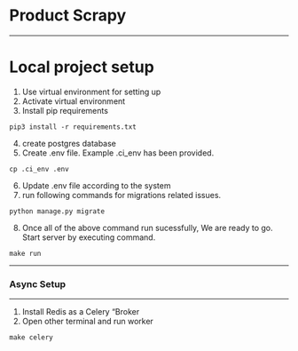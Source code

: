 # Product Scrapy 
-----------------------------------

# Local project setup
1. Use virtual environment for setting up
2. Activate virtual environment
3. Install pip requirements
```
pip3 install -r requirements.txt
```
4. create postgres database
5. Create .env file. Example .ci_env has been provided.
```
cp .ci_env .env
```
6. Update .env file according to the system
7. run following commands for migrations related issues.
```
python manage.py migrate
```
8. Once all of the above command run sucessfully, We are ready to go. Start server by executing command.
```
make run
```
-------------------------------
### Async Setup
-------------------------------
1. Install Redis as a Celery “Broker
2. Open other terminal and run worker
```
make celery
```
